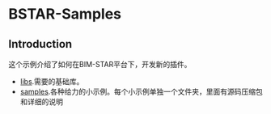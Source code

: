 # BSTAR-Samples

## Introduction

这个示例介绍了如何在BIM-STAR平台下，开发新的插件。

* [libs](https://github.com/bstar5/BSTAR-Samples/tree/master/libs).需要的基础库。
* [samples](https://github.com/bstar5/BSTAR-Samples/tree/master/samples).各种给力的小示例。每个小示例单独一个文件夹，里面有源码压缩包和详细的说明